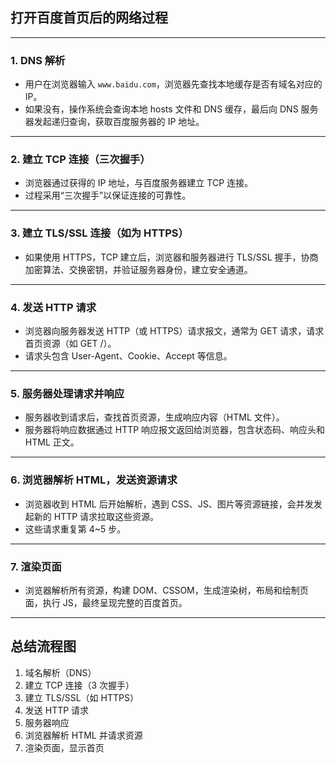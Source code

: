 ## 打开百度首页后的网络过程

---

### 1. DNS 解析

- 用户在浏览器输入 `www.baidu.com`，浏览器先查找本地缓存是否有域名对应的 IP。
- 如果没有，操作系统会查询本地 hosts 文件和 DNS 缓存，最后向 DNS 服务器发起递归查询，获取百度服务器的 IP 地址。

---

### 2. 建立 TCP 连接（三次握手）

- 浏览器通过获得的 IP 地址，与百度服务器建立 TCP 连接。
- 过程采用“三次握手”以保证连接的可靠性。

---

### 3. 建立 TLS/SSL 连接（如为 HTTPS）

- 如果使用 HTTPS，TCP 建立后，浏览器和服务器进行 TLS/SSL 握手，协商加密算法、交换密钥，并验证服务器身份，建立安全通道。

---

### 4. 发送 HTTP 请求

- 浏览器向服务器发送 HTTP（或 HTTPS）请求报文，通常为 GET 请求，请求首页资源（如 GET /）。
- 请求头包含 User-Agent、Cookie、Accept 等信息。

---

### 5. 服务器处理请求并响应

- 服务器收到请求后，查找首页资源，生成响应内容（HTML 文件）。
- 服务器将响应数据通过 HTTP 响应报文返回给浏览器，包含状态码、响应头和 HTML 正文。

---

### 6. 浏览器解析 HTML，发送资源请求

- 浏览器收到 HTML 后开始解析，遇到 CSS、JS、图片等资源链接，会并发发起新的 HTTP 请求拉取这些资源。
- 这些请求重复第 4~5 步。

---

### 7. 渲染页面

- 浏览器解析所有资源，构建 DOM、CSSOM，生成渲染树，布局和绘制页面，执行 JS，最终呈现完整的百度首页。

---

## 总结流程图

1. 域名解析（DNS）  
2. 建立 TCP 连接（3 次握手）  
3. 建立 TLS/SSL（如 HTTPS）  
4. 发送 HTTP 请求  
5. 服务器响应  
6. 浏览器解析 HTML 并请求资源  
7. 渲染页面，显示首页  